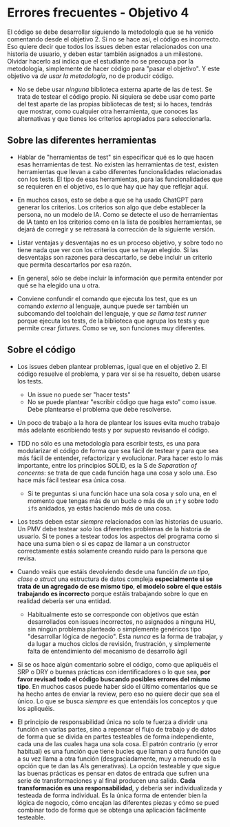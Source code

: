 # Errores frecuentes - Objetivo 4

El código se debe desarrollar siguiendo la metodología que se ha venido
comentando desde el objetivo 2. Si no se hace así, el código es incorrecto. Eso
quiere decir que todos los issues deben estar relacionados con una historia de
usuario, y deben estar también asignados a un milestone. Olvidar hacerlo así
indica que el estudiante no se preocupa por la metodología, simplemente de hacer
código para "pasar el objetivo". Y este objetivo va *de usar la metodología*, no
de producir código.

- No se debe usar *ninguna* biblioteca externa aparte de las de test. Se trata
  de testear el código propio. Ni siquiera se debe usar como parte del test
  aparte de las propias bibliotecas de test; si lo haces, tendrás que mostrar,
  como cualquier otra herramienta, que conoces las alternativas y que tienes los
  criterios apropiados para seleccionarla.

## Sobre las diferentes herramientas

- Hablar de "herramientas de test" sin especificar qué es lo que hacen esas
  herramientas de test. No existen las herramientas de test, existen
  herramientas que llevan a cabo diferentes funcionalidades relacionadas con los
  tests. El tipo de esas herramientas, para las funcionalidades que se requieren
  en el objetivo, es lo que hay que hay que reflejar aquí.

- En muchos casos, esto se debe a que se ha usado ChatGPT para generar los
  criterios. Los criterios son algo que debe establecer la persona, no un modelo
  de IA. Como se detecte el uso de herramientas de IA tanto en los criterios
  como en la lista de posibles herramientas, se dejará de corregir y se
  retrasará la corrección de la siguiente versión.

- Listar ventajas y desventajas no es un proceso objetivo, y sobre todo no tiene
  nada que ver con los criterios que se hayan elegido. Si las desventajas son
  razones para descartarlo, se debe incluir un criterio que permita descartarlos
  por esa razón.

- En general, sólo se debe incluir la información que permita entender por qué
  se ha elegido una u otra.

- Conviene confundir el comando que ejecuta los test, que es un comando
  *externo* al lenguaje, aunque puede ser también un subcomando del toolchain
  del lenguaje, y que *se llama test runner* porque ejecuta los tests, de la
  biblioteca que agrupa los tests y que permite crear *fixtures*. Como se ve,
  son funciones muy diferentes.

## Sobre el código

- Los issues deben plantear problemas, igual que en el objetivo 2. El código
  resuelve el problema, y para ver si se ha resuelto, deben usarse los tests.
  - Un issue no puede ser "hacer tests"
  - No se puede plantear "escribir código que haga esto" como issue. Debe
    plantearse el problema que debe resolverse.
- Un poco de trabajo a la hora de plantear los issues evita mucho trabajo más
  adelante escribiendo tests y por supuesto revisando el código.

- TDD no sólo es una metodología para escribir tests, es una para modularizar el
  código de forma que sea fácil de testear y para que sea más fácil de entender,
  refactorizar y evolucionar. Para hacer esto lo más importante, entre los
  principios SOLID, es la S de *Separation of concerns*: se trata de que cada
  función haga una cosa y solo una. Eso hace más fácil testear esa única cosa.
  - Si te preguntas si una función hace una sola cosa y solo una, en el momento
    que tengas más de un bucle o más de un `if` y sobre todo `if`s anidados, ya
    estás haciendo más de una cosa.

- Los tests deben estar *siempre* relacionados con las historias de usuario. Un
  PMV debe testear *solo* los diferentes problemas de la historia de usuario. Si
  te pones a testear todos los aspectos del programa como si hace una suma bien
  o si es capaz de llamar a un constructor correctamente estás solamente creando
  ruido para la persona que revisa.

- Cuando veáis que estáis devolviendo desde una función *de un tipo, clase o
  struct* una estructura de datos compleja **especialmente si se trata de un
  agregado de ese mismo tipo**, **el modelo sobre el que estáis trabajando es
  incorrecto** porque estáis trabajando sobre lo que en realidad debería ser una
  entidad.
  - Habitualmente esto se corresponde con objetivos que están desarrollados con
    issues incorrectos, no asignados a ninguna HU, sin ningún problema planteado
    o simplemente genéricos tipo "desarrollar lógica de negocio". Esta *nunca*
    es la forma de trabajar, y da lugar a muchos ciclos de revisión,
    frustración, y simplemente falta de entendimiento del mecanismo de
    desarrollo ágil

- Si se os hace algún comentario sobre el código, como que apliquéis el SRP o
  DRY o buenas prácticas con identificadores o lo que sea, **por favor revisad
  todo el código buscando posibles errores del mismo tipo**. En muchos casos
  puede haber sido el último comentarios que se ha hecho antes de enviar la
  review, pero eso no quiere decir que sea el único. Lo que se busca *siempre*
  es que entendáis los conceptos y que los apliquéis.

- El principio de responsabilidad única no solo te fuerza a dividir una función
  en varias partes, sino a repensar el flujo de trabajo y de datos de forma que
  se divida en partes testeables de forma independiente, cada una de las cuales
  haga una sola cosa. El patrón contrario (y error habitual) es una función que
  tiene bucles que llaman a otra función que a su vez llama a otra función
  (desgraciadamente, muy a menudo es la opción que te dan las AIs
  generativas). La opción testeable y que sigue las buenas prácticas es pensar
  en datos de entrada que sufren una serie de transformaciones y al final
  producen una salida. **Cada transformación es una responsabilidad**, y debería
  ser individualizada y testeada de forma individual. Es la única forma de
  entender bien la lógica de negocio, cómo encajan las diferentes piezas y cómo
  se pued combinar todo de forma que se obtenga una aplicación fácilmente
  testeable.
